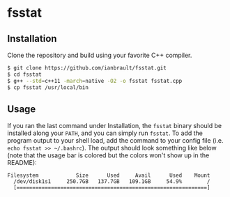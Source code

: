 # fsstat

## Installation

Clone the repository and build using your favorite C++ compiler.

```bash
$ git clone https://github.com/ianbrault/fsstat.git
$ cd fsstat
$ g++ --std=c++11 -march=native -O2 -o fsstat fsstat.cpp
$ cp fsstat /usr/local/bin
```

## Usage

If you ran the last command under Installation, the `fsstat` binary should be installed along your `PATH`, and you can simply run `fsstat`. To add the program output to your shell load, add the command to your config file (i.e. `echo fsstat >> ~/.bashrc`). The output should look something like below (note that the usage bar is colored but the colors won't show up in the README):

```
Filesystem            Size      Used     Avail      Used    Mount
  /dev/disk1s1     250.7GB   137.7GB   109.1GB     54.9%        /
  [=============================================================]
```
